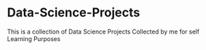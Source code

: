 # Data-Science-Projects
This is  a collection of Data Science Projects Collected by me for self Learning Purposes
